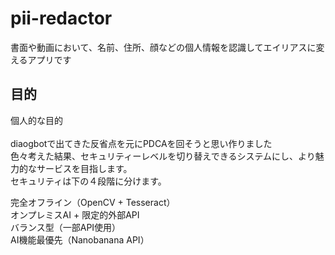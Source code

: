 # pii-redactor
書面や動画において、名前、住所、顔などの個人情報を認識してエイリアスに変えるアプリです
## 目的<br>
個人的な目的<br><br>
diaogbotで出てきた反省点を元にPDCAを回そうと思い作りました<br>
色々考えた結果、セキュリティーレベルを切り替えできるシステムにし、より魅力的なサービスを目指します。<br>
セキュリティは下の４段階に分けます。

完全オフライン（OpenCV + Tesseract）<br>
オンプレミスAI + 限定的外部API<br>
バランス型（一部API使用）<br>
AI機能最優先（Nanobanana API）<br>

